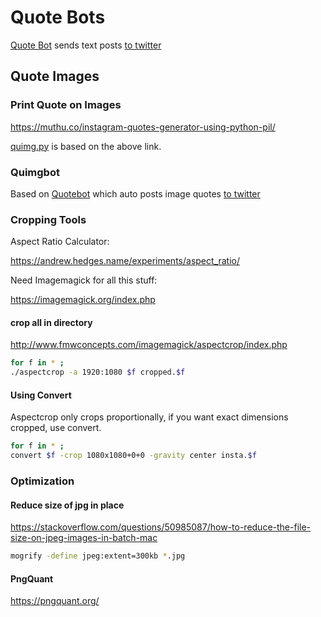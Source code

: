 # Quote Bots

[Quote Bot](quotebot) sends text posts [to twitter](/.github/workflows/quote.yml)

## Quote Images
### Print Quote on Images 

https://muthu.co/instagram-quotes-generator-using-python-pil/

[quimg.py](quimg.py) is based on the above link.

### Quimgbot

Based on [Quotebot](quotebot) which auto posts image quotes [to twitter](/.github/workflows/quimg.yml)

### Cropping Tools

Aspect Ratio Calculator:

https://andrew.hedges.name/experiments/aspect_ratio/

Need Imagemagick for all this stuff:

https://imagemagick.org/index.php

#### crop all in directory

http://www.fmwconcepts.com/imagemagick/aspectcrop/index.php

```bash
for f in * ;
./aspectcrop -a 1920:1080 $f cropped.$f
```

#### Using Convert 
Aspectcrop only crops proportionally, if you want exact dimensions cropped, use convert.

```bash
for f in * ;   
convert $f -crop 1080x1080+0+0 -gravity center insta.$f
```

### Optimization

#### Reduce size of jpg in place

https://stackoverflow.com/questions/50985087/how-to-reduce-the-file-size-on-jpeg-images-in-batch-mac

```bash
mogrify -define jpeg:extent=300kb *.jpg
```

#### PngQuant

https://pngquant.org/